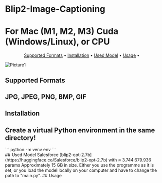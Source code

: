 # Blip2-Image-Captioning
<h1>For Mac (M1, M2, M3) Cuda (Windows/Linux), or CPU</h1>
<div align="center">
  <p>
    <a href="#supported-formats">Supported Formats</a> •
    <a href="#installation">Installation</a> •
    <a href="#used model">Used Model</a> •
    <a href="#usage">Usage</a> •
  </p>
</div>

![Picture1](https://creative-ai.der-zerfleischer.de/images/auto/quer//2024-05-17-122441_530400024634200_barock.jpeg)

## Supported Formats
<div>
    <h2>
        JPG, JPEG, PNG, BMP, GIF
    </h2>
</div>

## Installation
<div>
    <h2>Create a virtual Python environment in the same directory!</h2>
        ```
        python -m venv env
        ```
</div>
## Used Model
Salesforce [blip2-opt-2.7b](https://huggingface.co/Salesforce/blip2-opt-2.7b) with ≈ 3.744.679.936 params
Approximately 15 GB in size. Either you use the programme as it is set, or you load the model locally on your computer and have to change the path to "main.py".
## Usage

